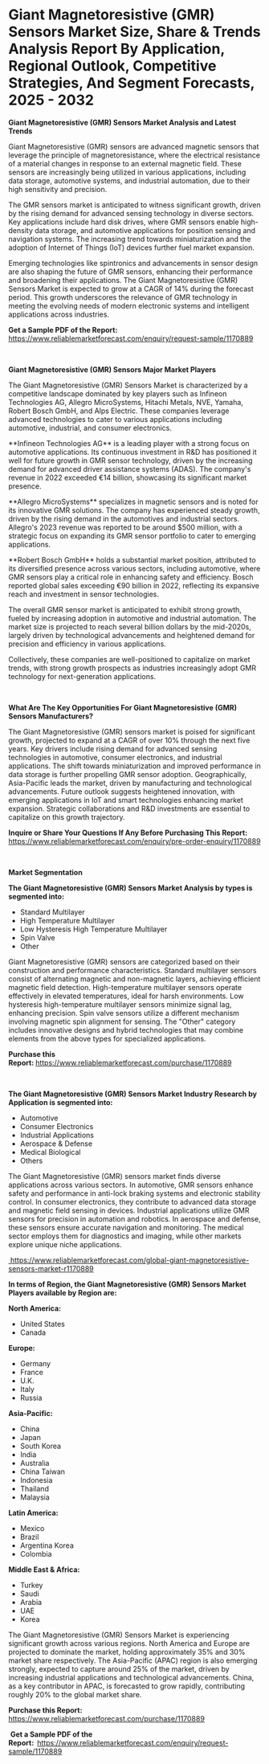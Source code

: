 <p><h1>Giant Magnetoresistive (GMR) Sensors Market Size, Share & Trends Analysis Report By Application, Regional Outlook, Competitive Strategies, And Segment Forecasts, 2025 - 2032</h1></p><p><strong>Giant Magnetoresistive (GMR) Sensors Market Analysis and Latest Trends</strong></p>
<p><p>Giant Magnetoresistive (GMR) sensors are advanced magnetic sensors that leverage the principle of magnetoresistance, where the electrical resistance of a material changes in response to an external magnetic field. These sensors are increasingly being utilized in various applications, including data storage, automotive systems, and industrial automation, due to their high sensitivity and precision.</p><p>The GMR sensors market is anticipated to witness significant growth, driven by the rising demand for advanced sensing technology in diverse sectors. Key applications include hard disk drives, where GMR sensors enable high-density data storage, and automotive applications for position sensing and navigation systems. The increasing trend towards miniaturization and the adoption of Internet of Things (IoT) devices further fuel market expansion.</p><p>Emerging technologies like spintronics and advancements in sensor design are also shaping the future of GMR sensors, enhancing their performance and broadening their applications. The Giant Magnetoresistive (GMR) Sensors Market is expected to grow at a CAGR of 14% during the forecast period. This growth underscores the relevance of GMR technology in meeting the evolving needs of modern electronic systems and intelligent applications across industries.</p></p>
<p><strong>Get a Sample PDF of the Report:&nbsp;</strong> <a href="https://www.reliablemarketforecast.com/enquiry/request-sample/1170889?utm_campaign=3530&utm_medium=2&utm_source=Github&utm_content=ia&utm_term=12042025&utm_id=giant-magnetoresistive-gmr-sensors">https://www.reliablemarketforecast.com/enquiry/request-sample/1170889</a></p>
<p>&nbsp;</p>
<p><strong>Giant Magnetoresistive (GMR) Sensors Major Market Players</strong></p>
<p><p>The Giant Magnetoresistive (GMR) Sensors Market is characterized by a competitive landscape dominated by key players such as Infineon Technologies AG, Allegro MicroSystems, Hitachi Metals, NVE, Yamaha, Robert Bosch GmbH, and Alps Electric. These companies leverage advanced technologies to cater to various applications including automotive, industrial, and consumer electronics.</p><p>**Infineon Technologies AG** is a leading player with a strong focus on automotive applications. Its continuous investment in R&D has positioned it well for future growth in GMR sensor technology, driven by the increasing demand for advanced driver assistance systems (ADAS). The company's revenue in 2022 exceeded €14 billion, showcasing its significant market presence.</p><p>**Allegro MicroSystems** specializes in magnetic sensors and is noted for its innovative GMR solutions. The company has experienced steady growth, driven by the rising demand in the automotives and industrial sectors. Allegro's 2023 revenue was reported to be around $500 million, with a strategic focus on expanding its GMR sensor portfolio to cater to emerging applications.</p><p>**Robert Bosch GmbH** holds a substantial market position, attributed to its diversified presence across various sectors, including automotive, where GMR sensors play a critical role in enhancing safety and efficiency. Bosch reported global sales exceeding €90 billion in 2022, reflecting its expansive reach and investment in sensor technologies.</p><p>The overall GMR sensor market is anticipated to exhibit strong growth, fueled by increasing adoption in automotive and industrial automation. The market size is projected to reach several billion dollars by the mid-2020s, largely driven by technological advancements and heightened demand for precision and efficiency in various applications.</p><p>Collectively, these companies are well-positioned to capitalize on market trends, with strong growth prospects as industries increasingly adopt GMR technology for next-generation applications.</p></p>
<p>&nbsp;</p>
<p><strong>What Are The Key Opportunities For Giant Magnetoresistive (GMR) Sensors Manufacturers?</strong></p>
<p><p>The Giant Magnetoresistive (GMR) sensors market is poised for significant growth, projected to expand at a CAGR of over 10% through the next five years. Key drivers include rising demand for advanced sensing technologies in automotive, consumer electronics, and industrial applications. The shift towards miniaturization and improved performance in data storage is further propelling GMR sensor adoption. Geographically, Asia-Pacific leads the market, driven by manufacturing and technological advancements. Future outlook suggests heightened innovation, with emerging applications in IoT and smart technologies enhancing market expansion. Strategic collaborations and R&D investments are essential to capitalize on this growth trajectory.</p></p>
<p><strong>Inquire or Share Your Questions If Any Before Purchasing This Report:</strong> <a href="https://www.reliablemarketforecast.com/enquiry/pre-order-enquiry/1170889?utm_campaign=3530&utm_medium=2&utm_source=Github&utm_content=ia&utm_term=12042025&utm_id=giant-magnetoresistive-gmr-sensors">https://www.reliablemarketforecast.com/enquiry/pre-order-enquiry/1170889</a></p>
<p>&nbsp;</p>
<p><strong>Market Segmentation</strong></p>
<p><strong>The Giant Magnetoresistive (GMR) Sensors Market Analysis by types is segmented into:</strong></p>
<p><ul><li>Standard Multilayer</li><li>High Temperature Multilayer</li><li>Low Hysteresis High Temperature Multilayer</li><li>Spin Valve</li><li>Other</li></ul></p>
<p><p>Giant Magnetoresistive (GMR) sensors are categorized based on their construction and performance characteristics. Standard multilayer sensors consist of alternating magnetic and non-magnetic layers, achieving efficient magnetic field detection. High-temperature multilayer sensors operate effectively in elevated temperatures, ideal for harsh environments. Low hysteresis high-temperature multilayer sensors minimize signal lag, enhancing precision. Spin valve sensors utilize a different mechanism involving magnetic spin alignment for sensing. The "Other" category includes innovative designs and hybrid technologies that may combine elements from the above types for specialized applications.</p></p>
<p><strong>Purchase this Report:&nbsp;</strong><a href="https://www.reliablemarketforecast.com/purchase/1170889?utm_campaign=3530&utm_medium=2&utm_source=Github&utm_content=ia&utm_term=12042025&utm_id=giant-magnetoresistive-gmr-sensors">https://www.reliablemarketforecast.com/purchase/1170889</a></p>
<p>&nbsp;</p>
<p><strong>The Giant Magnetoresistive (GMR) Sensors Market Industry Research by Application is segmented into:</strong></p>
<p><ul><li>Automotive</li><li>Consumer Electronics</li><li>Industrial Applications</li><li>Aerospace & Defense</li><li>Medical Biological</li><li>Others</li></ul></p>
<p><p>The Giant Magnetoresistive (GMR) sensors market finds diverse applications across various sectors. In automotive, GMR sensors enhance safety and performance in anti-lock braking systems and electronic stability control. In consumer electronics, they contribute to advanced data storage and magnetic field sensing in devices. Industrial applications utilize GMR sensors for precision in automation and robotics. In aerospace and defense, these sensors ensure accurate navigation and monitoring. The medical sector employs them for diagnostics and imaging, while other markets explore unique niche applications.</p></p>
<p><a href="https://www.reliablemarketforecast.com/global-giant-magnetoresistive-sensors-market-r1170889?utm_campaign=3530&utm_medium=2&utm_source=Github&utm_content=ia&utm_term=12042025&utm_id=giant-magnetoresistive-gmr-sensors">&nbsp;https://www.reliablemarketforecast.com/global-giant-magnetoresistive-sensors-market-r1170889</a></p>
<p><strong>In terms of Region, the Giant Magnetoresistive (GMR) Sensors Market Players available by Region are:</strong></p>
<p>
    <p> <strong> North America: </strong>
        <ul>
            <li>United States</li>
            <li>Canada</li>
        </ul>
        </p> 
    <p> <strong> Europe: </strong>
        <ul>
            <li>Germany</li>
            <li>France</li>
            <li>U.K.</li>
            <li>Italy</li>
            <li>Russia</li>
        </ul>
        </p> 
    <p> <strong> Asia-Pacific: </strong>
        <ul>
            <li>China</li>
            <li>Japan</li>
            <li>South Korea</li>
            <li>India</li>
            <li>Australia</li>
            <li>China Taiwan</li>
            <li>Indonesia</li>
            <li>Thailand</li>
            <li>Malaysia</li>
        </ul>
        </p> 
    <p> <strong> Latin America: </strong>
        <ul>
            <li>Mexico</li>
            <li>Brazil</li>
            <li>Argentina Korea</li>
            <li>Colombia</li>
        </ul>
        </p> 
    <p> <strong> Middle East & Africa: </strong>
        <ul>
            <li>Turkey</li>
            <li>Saudi</li>
            <li>Arabia</li>
            <li>UAE</li>
            <li>Korea</li>
        </ul>
    </p>
    </p>
<p><p>The Giant Magnetoresistive (GMR) Sensors Market is experiencing significant growth across various regions. North America and Europe are projected to dominate the market, holding approximately 35% and 30% market share respectively. The Asia-Pacific (APAC) region is also emerging strongly, expected to capture around 25% of the market, driven by increasing industrial applications and technological advancements. China, as a key contributor in APAC, is forecasted to grow rapidly, contributing roughly 20% to the global market share.</p></p>
<p><strong>Purchase this Report: </strong><a href="https://www.reliablemarketforecast.com/purchase/1170889?utm_campaign=3530&utm_medium=2&utm_source=Github&utm_content=ia&utm_term=12042025&utm_id=giant-magnetoresistive-gmr-sensors">https://www.reliablemarketforecast.com/purchase/1170889</a></p>
<p>&nbsp;<strong>Get a Sample PDF of the Report:&nbsp;&nbsp;</strong><a href="https://www.reliablemarketforecast.com/enquiry/request-sample/1170889?utm_campaign=3530&utm_medium=2&utm_source=Github&utm_content=ia&utm_term=12042025&utm_id=giant-magnetoresistive-gmr-sensors">https://www.reliablemarketforecast.com/enquiry/request-sample/1170889</a></p>
<p><strong></strong></p>
<p><p></p><p></p><p></p></p>